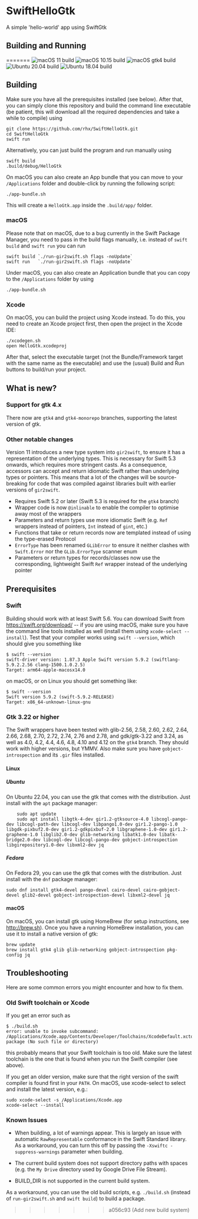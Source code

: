 # SwiftHelloGtk

A simple 'hello-world' app using SwiftGtk

## Building and Running
=======
![macOS 11 build](https://github.com/rhx/SwiftHelloGtk/workflows/macOS%2011/badge.svg)
![macOS 10.15 build](https://github.com/rhx/SwiftHelloGtk/workflows/macOS%2010.15/badge.svg)
![macOS gtk4 build](https://github.com/rhx/SwiftHelloGtk/workflows/macOS%20gtk4/badge.svg)
![Ubuntu 20.04 build](https://github.com/rhx/SwiftHelloGtk/workflows/Ubuntu%2020.04/badge.svg)
![Ubuntu 18.04 build](https://github.com/rhx/SwiftHelloGtk/workflows/Ubuntu%2018.04/badge.svg)

## Building

Make sure you have all the prerequisites installed (see below).  After that, you can simply clone this repository and build the command line executable (be patient, this will download all the required dependencies and take a while to compile) using

	git clone https://github.com/rhx/SwiftHelloGtk.git
	cd SwiftHelloGtk
    swift run
	
Alternatively, you can just build the program and run manually using

    swift build
	.build/debug/HelloGtk

On macOS you can also create an App bundle that you can move to your `/Applications` folder and double-click by running the following script:

	./app-bundle.sh

This will create a `HelloGtk.app` inside the `.build/app/` folder.

### macOS

Please note that on macOS, due to a bug currently in the Swift Package Manager,
you need to pass in the build flags manually, i.e. instead of `swift build` and `swift run` you can run

    swift build `./run-gir2swift.sh flags -noUpdate`
    swift run   `./run-gir2swift.sh flags -noUpdate`

Under macOS, you can also create an Application bundle that you can copy to the `/Applications` folder by using

    ./app-bundle.sh

### Xcode

On macOS, you can build the project using Xcode instead.  To do this, you need to create an Xcode project first, then open the project in the Xcode IDE:

	./xcodegen.sh
	open HelloGtk.xcodeproj

After that, select the executable target (not the Bundle/Framework target with the same name as the executable) and use the (usual) Build and Run buttons to build/run your project.

## What is new?

### Support for gtk 4.x

There now are `gtk4` and `gtk4-monorepo` branches,
supporting the latest version of gtk.

### Other notable changes

Version 11 introduces a new type system into `gir2swift`,
to ensure it has a representation of the underlying types.
This is necessary for Swift 5.3 onwards, which requires more stringent casts.
As a consequence, accessors can accept and return idiomatic Swift rather than
underlying types or pointers.
This means that a lot of the changes will be source-breaking for code that
was compiled against libraries built with earlier versions of `gir2swift`.

 * Requires Swift 5.2 or later (Swift 5.3 is required for the `gtk4` branch)
 * Wrapper code is now `@inlinable` to enable the compiler to optimise away most of the wrappers
 * Parameters and return types use more idiomatic Swift (e.g. `Ref` wrappers instead of pointers, `Int` instead of `gint`, etc.)
 * Functions that take or return records now are templated instead of using the type-erased Protocol
 * `ErrorType` has been renamed `GLibError` to ensure it neither clashes with `Swift.Error` nor the `GLib.ErrorType`  scanner enum
 * Parameters or return types for records/classes now use the corresponding, lightweight Swift `Ref` wrapper instead of the underlying pointer


## Prerequisites

### Swift

Building should work with at least Swift 5.6. You can download Swift from https://swift.org/download/ -- if you are using macOS, make sure you have the command line tools installed as well (install them using `xcode-select --install`).  Test that your compiler works using `swift --version`, which should give you something like

	$ swift --version
    swift-driver version: 1.87.3 Apple Swift version 5.9.2 (swiftlang-5.9.2.2.56 clang-1500.1.0.2.5)
    Target: arm64-apple-macosx14.0

on macOS, or on Linux you should get something like:

	$ swift --version
	Swift version 5.9.2 (swift-5.9.2-RELEASE)
	Target: x86_64-unknown-linux-gnu

### Gtk 3.22 or higher

The Swift wrappers have been tested with
glib-2.56, 2.58, 2.60, 2.62, 2.64, 2.66, 2.68, 2.70, 2.72, 2.74, 2.76 and 2.78,
and gdk/gtk-3.22 and 3.24, as well as 4.0, 4.2, 4.4, 4.6, 4.8, 4.10 and 4.12
on the `gtk4` branch.  They should work with higher versions, but YMMV.
Also make sure you have `gobject-introspection` and its `.gir` files installed.

#### Linux

##### Ubuntu

On Ubuntu 22.04, you can use the gtk that comes with the distribution.  Just install with the `apt` package manager:

        sudo apt update
        sudo apt install libgtk-4-dev gir1.2-gtksource-4.0 libcogl-pango-dev libcogl-path-dev libcogl-dev libpango1.0-dev gir1.2-pango-1.0 libgdk-pixbuf2.0-dev gir1.2-gdkpixbuf-2.0 libgraphene-1.0-dev gir1.2-graphene-1.0 libglib2.0-dev glib-networking libatk1.0-dev libatk-bridge2.0-dev libcogl-dev libcogl-pango-dev gobject-introspection libgirepository1.0-dev libxml2-dev jq

##### Fedora

On Fedora 29, you can use the gtk that comes with the distribution.  Just install with the `dnf` package manager:

    sudo dnf install gtk4-devel pango-devel cairo-devel cairo-gobject-devel glib2-devel gobject-introspection-devel libxml2-devel jq

#### macOS

On macOS, you can install gtk using HomeBrew (for setup instructions, see http://brew.sh).  Once you have a running HomeBrew installation, you can use it to install a native version of gtk:

	brew update
    brew install gtk4 glib glib-networking gobject-introspection pkg-config jq

## Troubleshooting

Here are some common errors you might encounter and how to fix them.

### Old Swift toolchain or Xcode

If you get an error such as

	$ ./build.sh 
	error: unable to invoke subcommand: /Applications/Xcode.app/Contents/Developer/Toolchains/XcodeDefault.xctoolchain/usr/bin/swift-package (No such file or directory)
	
this probably means that your Swift toolchain is too old.  Make sure the latest toolchain is the one that is found when you run the Swift compiler (see above).

  If you get an older version, make sure that the right version of the swift compiler is found first in your `PATH`.  On macOS, use xcode-select to select and install the latest version, e.g.:

	sudo xcode-select -s /Applications/Xcode.app
	xcode-select --install

### Known Issues

 * When building, a lot of warnings appear.  This is largely an issue with automatic `RawRepresentable` conformance in the Swift Standard library.  As a workaround, you can turn this off by passing the `-Xswiftc -suppress-warnings` parameter when building.
 
 * The current build system does not support directory paths with spaces (e.g. the `My Drive` directory used by Google Drive File Stream).
 * BUILD_DIR is not supported in the current build system.
 
As a workaround, you can use the old build scripts, e.g. `./build.sh` (instead of `run-gir2swift.sh` and `swift build`) to build a package.
>>>>>>> a056c93 (Add new build system)
